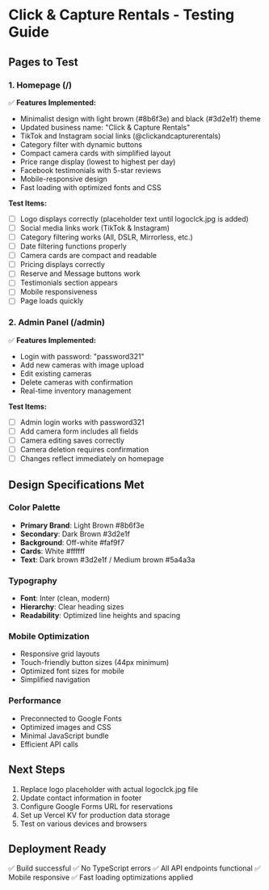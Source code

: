 # Click & Capture Rentals - Testing Guide

## Pages to Test

### 1. Homepage (/)
✅ **Features Implemented:**
- Minimalist design with light brown (#8b6f3e) and black (#3d2e1f) theme
- Updated business name: "Click & Capture Rentals" 
- TikTok and Instagram social links (@clickandcapturerentals)
- Category filter with dynamic buttons
- Compact camera cards with simplified layout
- Price range display (lowest to highest per day)
- Facebook testimonials with 5-star reviews
- Mobile-responsive design
- Fast loading with optimized fonts and CSS

**Test Items:**
- [ ] Logo displays correctly (placeholder text until logoclck.jpg is added)
- [ ] Social media links work (TikTok & Instagram)  
- [ ] Category filtering works (All, DSLR, Mirrorless, etc.)
- [ ] Date filtering functions properly
- [ ] Camera cards are compact and readable
- [ ] Pricing displays correctly 
- [ ] Reserve and Message buttons work
- [ ] Testimonials section appears
- [ ] Mobile responsiveness 
- [ ] Page loads quickly

### 2. Admin Panel (/admin)
✅ **Features Implemented:**
- Login with password: "password321"
- Add new cameras with image upload
- Edit existing cameras
- Delete cameras with confirmation
- Real-time inventory management

**Test Items:**
- [ ] Admin login works with password321
- [ ] Add camera form includes all fields
- [ ] Camera editing saves correctly
- [ ] Camera deletion requires confirmation
- [ ] Changes reflect immediately on homepage

## Design Specifications Met

### Color Palette
- **Primary Brand**: Light Brown #8b6f3e  
- **Secondary**: Dark Brown #3d2e1f
- **Background**: Off-white #faf9f7
- **Cards**: White #ffffff
- **Text**: Dark brown #3d2e1f / Medium brown #5a4a3a

### Typography
- **Font**: Inter (clean, modern)
- **Hierarchy**: Clear heading sizes
- **Readability**: Optimized line heights and spacing

### Mobile Optimization
- Responsive grid layouts
- Touch-friendly button sizes (44px minimum)
- Optimized font sizes for mobile
- Simplified navigation

### Performance
- Preconnected to Google Fonts
- Optimized images and CSS
- Minimal JavaScript bundle
- Efficient API calls

## Next Steps
1. Replace logo placeholder with actual logoclck.jpg file
2. Update contact information in footer
3. Configure Google Forms URL for reservations
4. Set up Vercel KV for production data storage
5. Test on various devices and browsers

## Deployment Ready
✅ Build successful
✅ No TypeScript errors
✅ All API endpoints functional
✅ Mobile responsive
✅ Fast loading optimizations applied